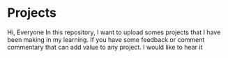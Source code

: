 # Projects
Hi, Everyone 
In this repository, I want to upload somes projects that I have been making in my learning.
If you have some feedback or comment commentary that can add value to any project. 
I would like to hear it
